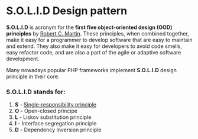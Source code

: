 # S.O.L.I.D Design pattern 

**S.O.L.I.D** is acronym for the **first five object-oriented design (OOD) principles** by [Robert C. Martin](https://en.wikipedia.org/wiki/Robert_C._Martin).
These principles, when combined together, make it easy for a programmer to develop software that are easy to maintain and extend. They also make it easy for developers to avoid code smells, easy refactor code, and are also a part of the agile or adaptive software development.    

Many nowadays popular PHP frameworks implement **S.O.L.I.D** design principle in their core.   

### S.O.L.I.D stands for:

1. **S** - [Single-responsibility principle](./SingleRensponsibility) 
2. **O** - Open-closed principe 
3. **L** - Liskov substitution principle
4. **I** - Interface segregation principle
5. **D** - Dependency Inversion  principle
 